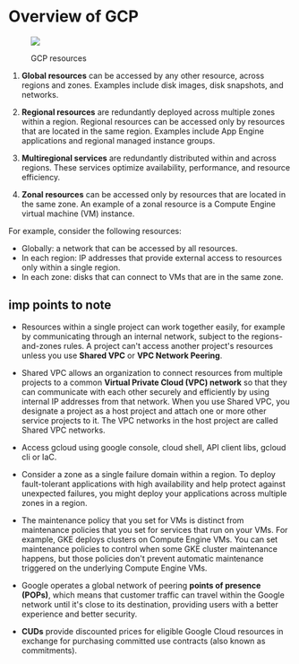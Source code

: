 # Overview of GCP

<figure>
    <img src="https://github.com/user-attachments/assets/fc04eb51-d22a-4ea4-a9e2-ba4be84b7ad2"/>
    <figcaption>
        <p>GCP resources</p>
    </figcaption>
</figure>

1. **Global resources** can be accessed by any other resource, across regions and zones. Examples include disk images, disk snapshots, and networks.

2. **Regional resources** are redundantly deployed across multiple zones within a region. Regional resources can be accessed only by resources that are located in the same region. Examples include App Engine applications and regional managed instance groups.

3. **Multiregional services** are redundantly distributed within and across regions. These services optimize availability, performance, and resource efficiency.

4. **Zonal resources** can be accessed only by resources that are located in the same zone. An example of a zonal resource is a Compute Engine virtual machine (VM) instance.

For example, consider the following resources:

- Globally: a network that can be accessed by all resources.
- In each region: IP addresses that provide external access to resources only within a single region.
- In each zone: disks that can connect to VMs that are in the same zone.

## imp points to note

- Resources within a single project can work together easily, for example by communicating through an internal network, subject to the regions-and-zones rules. A project can't access another project's resources unless you use **Shared VPC** or **VPC Network Peering**.

- Shared VPC allows an organization to connect resources from multiple projects to a common **Virtual Private Cloud (VPC) network** so that they can communicate with each other securely and efficiently by using internal IP addresses from that network. When you use Shared VPC, you designate a project as a host project and attach one or more other service projects to it. The VPC networks in the host project are called Shared VPC networks. 

- Access gcloud using google console, cloud shell, API client libs, gcloud cli or IaC.

- Consider a zone as a single failure domain within a region. To deploy fault-tolerant applications with high availability and help protect against unexpected failures, you might deploy your applications across multiple zones in a region.

- The maintenance policy that you set for VMs is distinct from maintenance policies that you set for services that run on your VMs. For example, GKE deploys clusters on Compute Engine VMs. You can set maintenance policies to control when some GKE cluster maintenance happens, but those policies don't prevent automatic maintenance triggered on the underlying Compute Engine VMs.

- Google operates a global network of peering **points of presence (POPs)**, which means that customer traffic can travel within the Google network until it's close to its destination, providing users with a better experience and better security.

- **CUDs** provide discounted prices for eligible Google Cloud resources in exchange for purchasing committed use contracts (also known as commitments).

